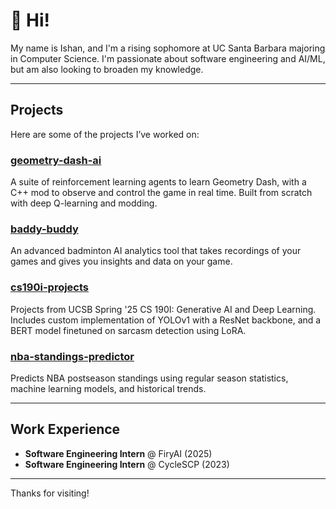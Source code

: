 # 👋 Hi!

My name is Ishan, and I'm a rising sophomore at UC Santa Barbara majoring in Computer Science. I'm passionate about software engineering and AI/ML, but am also looking to broaden my knowledge. 

---

## Projects

Here are some of the projects I’ve worked on:

### [geometry-dash-ai](https://github.com/ThePickleGawd/geometry-dash-ai)
A suite of reinforcement learning agents to learn Geometry Dash, with a C++ mod to observe and control the game in real time. Built from scratch with deep Q-learning and modding.

### [baddy-buddy](https://github.com/lce4113/baddy-buddy)
An advanced badminton AI analytics tool that takes recordings of your games and gives you insights and data on your game.

### [cs190i-projects](https://github.com/IshanKat/cs190i-projects)
Projects from UCSB Spring '25 CS 190I: Generative AI and Deep Learning. Includes custom implementation of YOLOv1 with a ResNet backbone, and a BERT model finetuned on sarcasm detection using LoRA.

### [nba-standings-predictor](https://github.com/IshanKat/nba-standings-predictor)
Predicts NBA postseason standings using regular season statistics, machine learning models, and historical trends.

---

## Work Experience

- **Software Engineering Intern** @ FiryAI (2025)  
- **Software Engineering Intern** @ CycleSCP (2023)  

---

Thanks for visiting!


<!--
**IshanKat/IshanKat** is a ✨ _special_ ✨ repository because its `README.md` (this file) appears on your GitHub profile.

Here are some ideas to get you started:

- 🔭 I’m currently working on ...
- 🌱 I’m currently learning ...
- 👯 I’m looking to collaborate on ...
- 🤔 I’m looking for help with ...
- 💬 Ask me about ...
- 📫 How to reach me: ...
- 😄 Pronouns: ...
- ⚡ Fun fact: ...
-->
